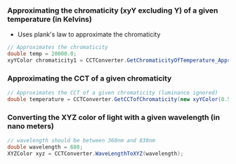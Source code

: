 ### Approximating the chromaticity (xyY excluding Y) of a given temperature (in Kelvins)
  * Uses plank's law to approximate the chromaticity
  ```c#
  // Approximates the chromaticity
  double temp = 20000.0;
  xyYColor chromaticity1 = CCTConverter.GetChromaticityOfTemperature_Approximate(temp);
  ```
### Approximating the CCT of a given chromaticity
  ```c#
  // Approximates the CCT of a given chromaticity (luminance ignored)
  double temperature = CCTConverter.GetCCTofChromaticity(new xyYColor(0.5,0.2,0.0));
  ```
### Converting the XYZ color of light with a given wavelength (in nano meters)
  ```c#
  // wavelength should be between 360nm and 830nm
  double wavelength = 680;
  XYZColor xyz = CCTConverter.WaveLengthToXYZ(wavelength);
  ```
